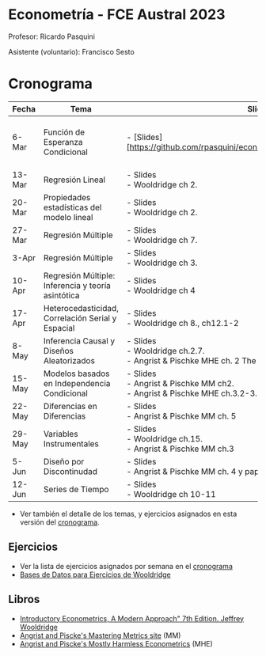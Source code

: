# Econometría - FCE Austral 2023

Profesor: Ricardo Pasquini

Asistente (voluntario): Francisco Sesto



# Cronograma 


| Fecha  | Tema                                                 | Slides + Lecturas                                            | Notebooks                                                    |      |
| ------ | ---------------------------------------------------- | ------------------------------------------------------------ | ------------------------------------------------------------ | ---- |
| 6-Mar  | Función de Esperanza Condicional                     | - [Slides][https://github.com/rpasquini/econometria/blob/main/slides/dia%201%20cef.pdf]<br/> | 1. [Intro a Python](https://github.com/rpasquini/econometria/blob/main/notebooks/Python_Austral.ipynb)<br/>2. Función Esperanza Condicional |      |
| 13-Mar | Regresión   Lineal                                   | - Slides<br/>- Wooldridge   ch 2.                            |                                                              |      |
| 20-Mar | Propiedades   estadísticas del modelo lineal         | - Slides<br/>- Wooldridge   ch 2.                            |                                                              |      |
| 27-Mar | Regresión   Múltiple                                 | - Slides<br/>- Wooldridge   ch 7.                            |                                                              |      |
| 3-Apr  | Regresión   Múltiple                                 | - Slides<br/>- Wooldridge   ch 3.                            |                                                              |      |
| 10-Apr | Regresión Múltiple: Inferencia y   teoría asintótica | - Slides<br/> - Wooldridge   ch 4                            |                                                              |      |
| 17-Apr | Heterocedasticidad,   Correlación Serial y Espacial  | - Slides<br/>- Wooldridge   ch 8., ch12.1-2                  |                                                              |      |
| 8-May  | Inferencia   Causal y Diseños Aleatorizados          | - Slides<br/>- Wooldridge   ch.2.7. <br/> - Angrist & Pischke MHE ch. 2 The Experimental Ideal |                                                              |      |
| 15-May | Modelos   basados en Independencia Condicional       | - Slides<br/>- Angrist   & Pischke MM ch2.  <br/>- Angrist &   Pischke MHE ch.3.2-3.3 |                                                              |      |
| 22-May | Diferencias   en Diferencias                         | - Slides<br/>- Angrist   & Pischke MM ch. 5                  |                                                              |      |
| 29-May | Variables   Instrumentales                           | - Slides<br/> - Wooldridge   ch.15. <br/>- Angrist & Pischke MM ch.3 |                                                              |      |
| 5-Jun  | Diseño   por Discontinudad                           | - Slides<br/> - Angrist   & Pischke MM ch. 4  y papers a   definir. |                                                              |      |
| 12-Jun | Series   de Tiempo                                   | - Slides<br/>- Wooldridge   ch 10-11                         |                                                              |      |
* Ver también el detalle de los temas, y ejercicios asignados en esta versión del [cronograma](https://alumniiaeedu-my.sharepoint.com/:x:/g/personal/rpasquini_austral_edu_ar/EYxX_bAdzahGpWJe7p4WDuwBTN0jEWwvXJTbXr0KaDm4eg?e=kwJC4z).




## Ejercicios

* Ver la lista de ejercicios asignados por semana en el [cronograma](https://alumniiaeedu-my.sharepoint.com/:x:/g/personal/rpasquini_austral_edu_ar/EYxX_bAdzahGpWJe7p4WDuwBTN0jEWwvXJTbXr0KaDm4eg?e=kwJC4z)
* [Bases de Datos para Ejercicios de Wooldridge](https://academic.cengage.com/resource_uploads/downloads/1111531048_374626.zip)



## Libros

* [Introductory Econometrics, A Modern Approach" 7th Edition. Jeffrey Wooldridge](https://www.amazon.com/Introductory-Econometrics-Modern-Approach-MindTap/dp/1337558869/ref=sr_1_1?keywords=introductory+econometrics+a+modern+approach&qid=1674591514&s=books&sprefix=introductory+econo%2Cstripbooks-intl-ship%2C303&sr=1-1)
* [Angrist and Piscke's Mastering Metrics site](https://www.masteringmetrics.com/) (MM)
* [Angrist and Piscke's Mostly Harmless Econometrics](https://www.researchgate.net/publication/51992844_Mostly_Harmless_Econometrics_An_Empiricist's_Companion) (MHE)

